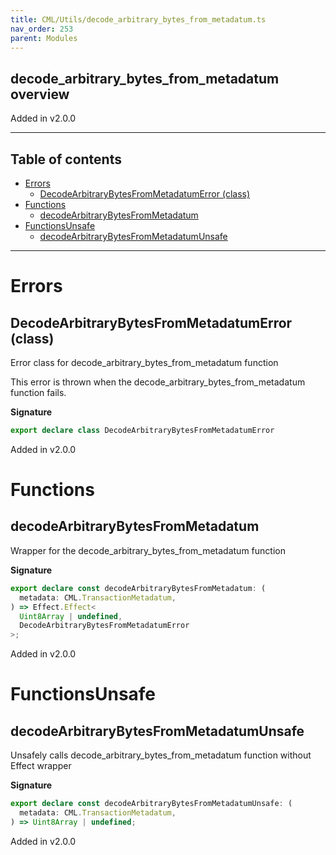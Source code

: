 ```yaml
---
title: CML/Utils/decode_arbitrary_bytes_from_metadatum.ts
nav_order: 253
parent: Modules
---
```


## decode_arbitrary_bytes_from_metadatum overview

Added in v2.0.0

---

<h2 class="text-delta">Table of contents</h2>

- [Errors](#errors)
  - [DecodeArbitraryBytesFromMetadatumError (class)](#decodearbitrarybytesfrommetadatumerror-class)
- [Functions](#functions)
  - [decodeArbitraryBytesFromMetadatum](#decodearbitrarybytesfrommetadatum)
- [FunctionsUnsafe](#functionsunsafe)
  - [decodeArbitraryBytesFromMetadatumUnsafe](#decodearbitrarybytesfrommetadatumunsafe)

---

# Errors

## DecodeArbitraryBytesFromMetadatumError (class)

Error class for decode_arbitrary_bytes_from_metadatum function

This error is thrown when the decode_arbitrary_bytes_from_metadatum function fails.

**Signature**

```ts
export declare class DecodeArbitraryBytesFromMetadatumError
```

Added in v2.0.0

# Functions

## decodeArbitraryBytesFromMetadatum

Wrapper for the decode_arbitrary_bytes_from_metadatum function

**Signature**

```ts
export declare const decodeArbitraryBytesFromMetadatum: (
  metadata: CML.TransactionMetadatum,
) => Effect.Effect<
  Uint8Array | undefined,
  DecodeArbitraryBytesFromMetadatumError
>;
```

Added in v2.0.0

# FunctionsUnsafe

## decodeArbitraryBytesFromMetadatumUnsafe

Unsafely calls decode_arbitrary_bytes_from_metadatum function without Effect wrapper

**Signature**

```ts
export declare const decodeArbitraryBytesFromMetadatumUnsafe: (
  metadata: CML.TransactionMetadatum,
) => Uint8Array | undefined;
```

Added in v2.0.0
